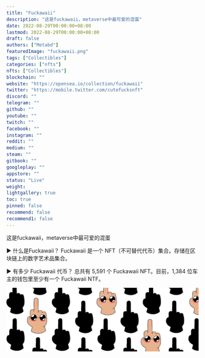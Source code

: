 ```yaml
---
title: "Fuckawaii"
description: "这是fuckawaii，metaverse中最可爱的混蛋"
date: 2022-08-29T00:00:00+08:00
lastmod: 2022-08-29T00:00:00+08:00
draft: false
authors: ["Metabd"]
featuredImage: "fuckawaii.png"
tags: ["Collectibles"]
categories: ["nfts"]
nfts: ["Collectibles"]
blockchain: ""
website: "https://opensea.io/collection/fuckawaii"
twitter: "https://mobile.twitter.com/cutefucksnft"
discord: ""
telegram: ""
github: ""
youtube: ""
twitch: ""
facebook: ""
instagram: ""
reddit: ""
medium: ""
steam: ""
gitbook: ""
googleplay: ""
appstore: ""
status: "Live"
weight: 
lightgallery: true
toc: true
pinned: false
recommend: false
recommend1: false
---
```

这是fuckawaii，metaverse中最可爱的混蛋

▶ 什么是Fuckawaii？
Fuckawaii 是一个 NFT（不可替代代币）集合。存储在区块链上的数字艺术品集合。

▶ 有多少 Fuckawaii 代币？
总共有 5,591 个 Fuckawaii NFT。目前，1,384 位车主的钱包里至少有一个 Fuckawaii NTF。

![nft](513131312.jpg)